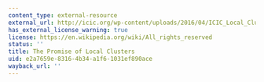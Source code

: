 ```yaml
---
content_type: external-resource
external_url: http://icic.org/wp-content/uploads/2016/04/ICIC_Local_Cluster_Paper.pdf?af674c
has_external_license_warning: true
license: https://en.wikipedia.org/wiki/All_rights_reserved
status: ''
title: The Promise of Local Clusters
uid: e2a7659e-8316-4b34-a1f6-1031ef890ace
wayback_url: ''
---
```

